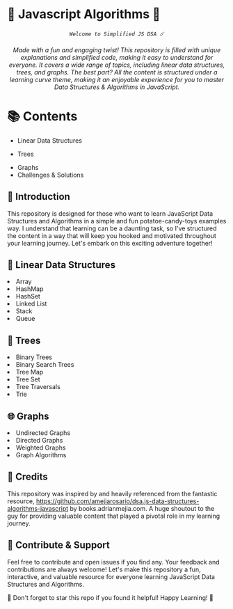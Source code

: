 # 🚀 Javascript Algorithms 🚀

<h6 align="center">

`Welcome to Simplified JS DSA ☄️` <br><br>
Made with a fun and engaging twist! This repository is filled with unique explanations and simplified code, making it easy to understand for everyone. It covers a wide range of topics, including linear data structures, trees, and graphs. The best part? All the content is structured under a learning curve theme, making it an enjoyable experience for you to master Data Structures & Algorithms in JavaScript.

</h6>

# 📚 Contents

<ul>
<li>Linear Data Structures

</li>
<li>

Trees

</li>
<li>
Graphs

</li>
<li>Challenges & Solutions
</li></ul>

## 🎇 Introduction

This repository is designed for those who want to learn JavaScript Data Structures and Algorithms in a simple and fun potatoe-candy-toys examples way. I understand that learning can be a daunting task, so I've structured the content in a way that will keep you hooked and motivated throughout your learning journey. Let's embark on this exciting adventure together!</div>

## 🚂 Linear Data Structures

<li>Array</li>
<li>HashMap</li>
<li>HashSet</li>
<li>Linked List</li>
<li>Stack</li>
<li>Queue</li>

## 🌳 Trees

<li>Binary Trees</li>
<li>Binary Search Trees</li>
<li>Tree Map</li><li>Tree Set</li><li>Tree Traversals</li>
<li>Trie</li>

## 🌐 Graphs

<li>Undirected Graphs</li>
<li>Directed Graphs</li>
<li>Weighted Graphs</li>
<li>Graph Algorithms</li>

## 🙌 Credits

This repository was inspired by and heavily referenced from the fantastic resource, <a>https://github.com/amejiarosario/dsa.js-data-structures-algorithms-javascript</a> by <a>books.adrianmejia.com</a>. A huge shoutout to the guy for providing valuable content that played a pivotal role in my learning journey.

## 🤝 Contribute & Support

Feel free to contribute and open issues if you find any. Your feedback and contributions are always welcome! Let's make this repository a fun, interactive, and valuable resource for everyone learning JavaScript Data Structures and Algorithms.

🌟 Don't forget to star this repo if you found it helpful! Happy Learning! 🎉
